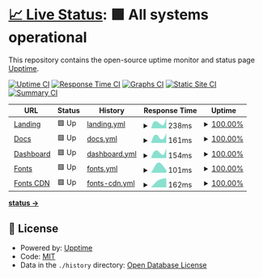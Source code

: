# [📈 Live Status](https://gh.expo.moe): <!--live status--> **🟩 All systems operational**

This repository contains the open-source uptime monitor and status page [Upptime](https://github.com/upptime/upptime).

[![Uptime CI](https://github.com/Exponential-Workload/personal-nexus-uptime-monitor/workflows/Uptime%20CI/badge.svg)](https://github.com/Exponential-Workload/personal-nexus-uptime-monitor/actions?query=workflow%3A%22Uptime+CI%22)
[![Response Time CI](https://github.com/Exponential-Workload/personal-nexus-uptime-monitor/workflows/Response%20Time%20CI/badge.svg)](https://github.com/Exponential-Workload/personal-nexus-uptime-monitor/actions?query=workflow%3A%22Response+Time+CI%22)
[![Graphs CI](https://github.com/Exponential-Workload/personal-nexus-uptime-monitor/workflows/Graphs%20CI/badge.svg)](https://github.com/Exponential-Workload/personal-nexus-uptime-monitor/actions?query=workflow%3A%22Graphs+CI%22)
[![Static Site CI](https://github.com/Exponential-Workload/personal-nexus-uptime-monitor/workflows/Static%20Site%20CI/badge.svg)](https://github.com/Exponential-Workload/personal-nexus-uptime-monitor/actions?query=workflow%3A%22Static+Site+CI%22)
[![Summary CI](https://github.com/Exponential-Workload/personal-nexus-uptime-monitor/workflows/Summary%20CI/badge.svg)](https://github.com/Exponential-Workload/personal-nexus-uptime-monitor/actions?query=workflow%3A%22Summary+CI%22)

<!--start: status pages-->
<!-- This summary is generated by Upptime (https://github.com/upptime/upptime) -->
<!-- Do not edit this manually, your changes will be overwritten -->
<!-- prettier-ignore -->
| URL | Status | History | Response Time | Uptime |
| --- | ------ | ------- | ------------- | ------ |
| <img alt="" src="https://icons.duckduckgo.com/ip3/nexuspipe.com.ico" height="13"> [Landing](https://nexuspipe.com) | 🟩 Up | [landing.yml](https://github.com/ignore-me-lol/personal-nexus-uptime-monitor/commits/HEAD/history/landing.yml) | <details><summary><img alt="Response time graph" src="./graphs/landing/response-time-week.png" height="20"> 238ms</summary><br><a href="https://nup.expo.moe/history/landing"><img alt="Response time 238" src="https://img.shields.io/endpoint?url=https%3A%2F%2Fraw.githubusercontent.com%2Fignore-me-lol%2Fpersonal-nexus-uptime-monitor%2FHEAD%2Fapi%2Flanding%2Fresponse-time.json"></a><br><a href="https://nup.expo.moe/history/landing"><img alt="24-hour response time 238" src="https://img.shields.io/endpoint?url=https%3A%2F%2Fraw.githubusercontent.com%2Fignore-me-lol%2Fpersonal-nexus-uptime-monitor%2FHEAD%2Fapi%2Flanding%2Fresponse-time-day.json"></a><br><a href="https://nup.expo.moe/history/landing"><img alt="7-day response time 238" src="https://img.shields.io/endpoint?url=https%3A%2F%2Fraw.githubusercontent.com%2Fignore-me-lol%2Fpersonal-nexus-uptime-monitor%2FHEAD%2Fapi%2Flanding%2Fresponse-time-week.json"></a><br><a href="https://nup.expo.moe/history/landing"><img alt="30-day response time 238" src="https://img.shields.io/endpoint?url=https%3A%2F%2Fraw.githubusercontent.com%2Fignore-me-lol%2Fpersonal-nexus-uptime-monitor%2FHEAD%2Fapi%2Flanding%2Fresponse-time-month.json"></a><br><a href="https://nup.expo.moe/history/landing"><img alt="1-year response time 238" src="https://img.shields.io/endpoint?url=https%3A%2F%2Fraw.githubusercontent.com%2Fignore-me-lol%2Fpersonal-nexus-uptime-monitor%2FHEAD%2Fapi%2Flanding%2Fresponse-time-year.json"></a></details> | <details><summary><a href="https://nup.expo.moe/history/landing">100.00%</a></summary><a href="https://nup.expo.moe/history/landing"><img alt="All-time uptime 100.00%" src="https://img.shields.io/endpoint?url=https%3A%2F%2Fraw.githubusercontent.com%2Fignore-me-lol%2Fpersonal-nexus-uptime-monitor%2FHEAD%2Fapi%2Flanding%2Fuptime.json"></a><br><a href="https://nup.expo.moe/history/landing"><img alt="24-hour uptime 100.00%" src="https://img.shields.io/endpoint?url=https%3A%2F%2Fraw.githubusercontent.com%2Fignore-me-lol%2Fpersonal-nexus-uptime-monitor%2FHEAD%2Fapi%2Flanding%2Fuptime-day.json"></a><br><a href="https://nup.expo.moe/history/landing"><img alt="7-day uptime 100.00%" src="https://img.shields.io/endpoint?url=https%3A%2F%2Fraw.githubusercontent.com%2Fignore-me-lol%2Fpersonal-nexus-uptime-monitor%2FHEAD%2Fapi%2Flanding%2Fuptime-week.json"></a><br><a href="https://nup.expo.moe/history/landing"><img alt="30-day uptime 100.00%" src="https://img.shields.io/endpoint?url=https%3A%2F%2Fraw.githubusercontent.com%2Fignore-me-lol%2Fpersonal-nexus-uptime-monitor%2FHEAD%2Fapi%2Flanding%2Fuptime-month.json"></a><br><a href="https://nup.expo.moe/history/landing"><img alt="1-year uptime 100.00%" src="https://img.shields.io/endpoint?url=https%3A%2F%2Fraw.githubusercontent.com%2Fignore-me-lol%2Fpersonal-nexus-uptime-monitor%2FHEAD%2Fapi%2Flanding%2Fuptime-year.json"></a></details>
| <img alt="" src="https://icons.duckduckgo.com/ip3/docs.nexuspipe.com.ico" height="13"> [Docs](https://docs.nexuspipe.com) | 🟩 Up | [docs.yml](https://github.com/ignore-me-lol/personal-nexus-uptime-monitor/commits/HEAD/history/docs.yml) | <details><summary><img alt="Response time graph" src="./graphs/docs/response-time-week.png" height="20"> 161ms</summary><br><a href="https://nup.expo.moe/history/docs"><img alt="Response time 161" src="https://img.shields.io/endpoint?url=https%3A%2F%2Fraw.githubusercontent.com%2Fignore-me-lol%2Fpersonal-nexus-uptime-monitor%2FHEAD%2Fapi%2Fdocs%2Fresponse-time.json"></a><br><a href="https://nup.expo.moe/history/docs"><img alt="24-hour response time 161" src="https://img.shields.io/endpoint?url=https%3A%2F%2Fraw.githubusercontent.com%2Fignore-me-lol%2Fpersonal-nexus-uptime-monitor%2FHEAD%2Fapi%2Fdocs%2Fresponse-time-day.json"></a><br><a href="https://nup.expo.moe/history/docs"><img alt="7-day response time 161" src="https://img.shields.io/endpoint?url=https%3A%2F%2Fraw.githubusercontent.com%2Fignore-me-lol%2Fpersonal-nexus-uptime-monitor%2FHEAD%2Fapi%2Fdocs%2Fresponse-time-week.json"></a><br><a href="https://nup.expo.moe/history/docs"><img alt="30-day response time 161" src="https://img.shields.io/endpoint?url=https%3A%2F%2Fraw.githubusercontent.com%2Fignore-me-lol%2Fpersonal-nexus-uptime-monitor%2FHEAD%2Fapi%2Fdocs%2Fresponse-time-month.json"></a><br><a href="https://nup.expo.moe/history/docs"><img alt="1-year response time 161" src="https://img.shields.io/endpoint?url=https%3A%2F%2Fraw.githubusercontent.com%2Fignore-me-lol%2Fpersonal-nexus-uptime-monitor%2FHEAD%2Fapi%2Fdocs%2Fresponse-time-year.json"></a></details> | <details><summary><a href="https://nup.expo.moe/history/docs">100.00%</a></summary><a href="https://nup.expo.moe/history/docs"><img alt="All-time uptime 100.00%" src="https://img.shields.io/endpoint?url=https%3A%2F%2Fraw.githubusercontent.com%2Fignore-me-lol%2Fpersonal-nexus-uptime-monitor%2FHEAD%2Fapi%2Fdocs%2Fuptime.json"></a><br><a href="https://nup.expo.moe/history/docs"><img alt="24-hour uptime 100.00%" src="https://img.shields.io/endpoint?url=https%3A%2F%2Fraw.githubusercontent.com%2Fignore-me-lol%2Fpersonal-nexus-uptime-monitor%2FHEAD%2Fapi%2Fdocs%2Fuptime-day.json"></a><br><a href="https://nup.expo.moe/history/docs"><img alt="7-day uptime 100.00%" src="https://img.shields.io/endpoint?url=https%3A%2F%2Fraw.githubusercontent.com%2Fignore-me-lol%2Fpersonal-nexus-uptime-monitor%2FHEAD%2Fapi%2Fdocs%2Fuptime-week.json"></a><br><a href="https://nup.expo.moe/history/docs"><img alt="30-day uptime 100.00%" src="https://img.shields.io/endpoint?url=https%3A%2F%2Fraw.githubusercontent.com%2Fignore-me-lol%2Fpersonal-nexus-uptime-monitor%2FHEAD%2Fapi%2Fdocs%2Fuptime-month.json"></a><br><a href="https://nup.expo.moe/history/docs"><img alt="1-year uptime 100.00%" src="https://img.shields.io/endpoint?url=https%3A%2F%2Fraw.githubusercontent.com%2Fignore-me-lol%2Fpersonal-nexus-uptime-monitor%2FHEAD%2Fapi%2Fdocs%2Fuptime-year.json"></a></details>
| <img alt="" src="https://icons.duckduckgo.com/ip3/dash.nexuspipe.com.ico" height="13"> [Dashboard](https://dash.nexuspipe.com) | 🟩 Up | [dashboard.yml](https://github.com/ignore-me-lol/personal-nexus-uptime-monitor/commits/HEAD/history/dashboard.yml) | <details><summary><img alt="Response time graph" src="./graphs/dashboard/response-time-week.png" height="20"> 154ms</summary><br><a href="https://nup.expo.moe/history/dashboard"><img alt="Response time 154" src="https://img.shields.io/endpoint?url=https%3A%2F%2Fraw.githubusercontent.com%2Fignore-me-lol%2Fpersonal-nexus-uptime-monitor%2FHEAD%2Fapi%2Fdashboard%2Fresponse-time.json"></a><br><a href="https://nup.expo.moe/history/dashboard"><img alt="24-hour response time 154" src="https://img.shields.io/endpoint?url=https%3A%2F%2Fraw.githubusercontent.com%2Fignore-me-lol%2Fpersonal-nexus-uptime-monitor%2FHEAD%2Fapi%2Fdashboard%2Fresponse-time-day.json"></a><br><a href="https://nup.expo.moe/history/dashboard"><img alt="7-day response time 154" src="https://img.shields.io/endpoint?url=https%3A%2F%2Fraw.githubusercontent.com%2Fignore-me-lol%2Fpersonal-nexus-uptime-monitor%2FHEAD%2Fapi%2Fdashboard%2Fresponse-time-week.json"></a><br><a href="https://nup.expo.moe/history/dashboard"><img alt="30-day response time 154" src="https://img.shields.io/endpoint?url=https%3A%2F%2Fraw.githubusercontent.com%2Fignore-me-lol%2Fpersonal-nexus-uptime-monitor%2FHEAD%2Fapi%2Fdashboard%2Fresponse-time-month.json"></a><br><a href="https://nup.expo.moe/history/dashboard"><img alt="1-year response time 154" src="https://img.shields.io/endpoint?url=https%3A%2F%2Fraw.githubusercontent.com%2Fignore-me-lol%2Fpersonal-nexus-uptime-monitor%2FHEAD%2Fapi%2Fdashboard%2Fresponse-time-year.json"></a></details> | <details><summary><a href="https://nup.expo.moe/history/dashboard">100.00%</a></summary><a href="https://nup.expo.moe/history/dashboard"><img alt="All-time uptime 100.00%" src="https://img.shields.io/endpoint?url=https%3A%2F%2Fraw.githubusercontent.com%2Fignore-me-lol%2Fpersonal-nexus-uptime-monitor%2FHEAD%2Fapi%2Fdashboard%2Fuptime.json"></a><br><a href="https://nup.expo.moe/history/dashboard"><img alt="24-hour uptime 100.00%" src="https://img.shields.io/endpoint?url=https%3A%2F%2Fraw.githubusercontent.com%2Fignore-me-lol%2Fpersonal-nexus-uptime-monitor%2FHEAD%2Fapi%2Fdashboard%2Fuptime-day.json"></a><br><a href="https://nup.expo.moe/history/dashboard"><img alt="7-day uptime 100.00%" src="https://img.shields.io/endpoint?url=https%3A%2F%2Fraw.githubusercontent.com%2Fignore-me-lol%2Fpersonal-nexus-uptime-monitor%2FHEAD%2Fapi%2Fdashboard%2Fuptime-week.json"></a><br><a href="https://nup.expo.moe/history/dashboard"><img alt="30-day uptime 100.00%" src="https://img.shields.io/endpoint?url=https%3A%2F%2Fraw.githubusercontent.com%2Fignore-me-lol%2Fpersonal-nexus-uptime-monitor%2FHEAD%2Fapi%2Fdashboard%2Fuptime-month.json"></a><br><a href="https://nup.expo.moe/history/dashboard"><img alt="1-year uptime 100.00%" src="https://img.shields.io/endpoint?url=https%3A%2F%2Fraw.githubusercontent.com%2Fignore-me-lol%2Fpersonal-nexus-uptime-monitor%2FHEAD%2Fapi%2Fdashboard%2Fuptime-year.json"></a></details>
| <img alt="" src="https://icons.duckduckgo.com/ip3/fonts.nexuspipe.com.ico" height="13"> [Fonts](https://fonts.nexuspipe.com) | 🟩 Up | [fonts.yml](https://github.com/ignore-me-lol/personal-nexus-uptime-monitor/commits/HEAD/history/fonts.yml) | <details><summary><img alt="Response time graph" src="./graphs/fonts/response-time-week.png" height="20"> 101ms</summary><br><a href="https://nup.expo.moe/history/fonts"><img alt="Response time 101" src="https://img.shields.io/endpoint?url=https%3A%2F%2Fraw.githubusercontent.com%2Fignore-me-lol%2Fpersonal-nexus-uptime-monitor%2FHEAD%2Fapi%2Ffonts%2Fresponse-time.json"></a><br><a href="https://nup.expo.moe/history/fonts"><img alt="24-hour response time 101" src="https://img.shields.io/endpoint?url=https%3A%2F%2Fraw.githubusercontent.com%2Fignore-me-lol%2Fpersonal-nexus-uptime-monitor%2FHEAD%2Fapi%2Ffonts%2Fresponse-time-day.json"></a><br><a href="https://nup.expo.moe/history/fonts"><img alt="7-day response time 101" src="https://img.shields.io/endpoint?url=https%3A%2F%2Fraw.githubusercontent.com%2Fignore-me-lol%2Fpersonal-nexus-uptime-monitor%2FHEAD%2Fapi%2Ffonts%2Fresponse-time-week.json"></a><br><a href="https://nup.expo.moe/history/fonts"><img alt="30-day response time 101" src="https://img.shields.io/endpoint?url=https%3A%2F%2Fraw.githubusercontent.com%2Fignore-me-lol%2Fpersonal-nexus-uptime-monitor%2FHEAD%2Fapi%2Ffonts%2Fresponse-time-month.json"></a><br><a href="https://nup.expo.moe/history/fonts"><img alt="1-year response time 101" src="https://img.shields.io/endpoint?url=https%3A%2F%2Fraw.githubusercontent.com%2Fignore-me-lol%2Fpersonal-nexus-uptime-monitor%2FHEAD%2Fapi%2Ffonts%2Fresponse-time-year.json"></a></details> | <details><summary><a href="https://nup.expo.moe/history/fonts">100.00%</a></summary><a href="https://nup.expo.moe/history/fonts"><img alt="All-time uptime 100.00%" src="https://img.shields.io/endpoint?url=https%3A%2F%2Fraw.githubusercontent.com%2Fignore-me-lol%2Fpersonal-nexus-uptime-monitor%2FHEAD%2Fapi%2Ffonts%2Fuptime.json"></a><br><a href="https://nup.expo.moe/history/fonts"><img alt="24-hour uptime 100.00%" src="https://img.shields.io/endpoint?url=https%3A%2F%2Fraw.githubusercontent.com%2Fignore-me-lol%2Fpersonal-nexus-uptime-monitor%2FHEAD%2Fapi%2Ffonts%2Fuptime-day.json"></a><br><a href="https://nup.expo.moe/history/fonts"><img alt="7-day uptime 100.00%" src="https://img.shields.io/endpoint?url=https%3A%2F%2Fraw.githubusercontent.com%2Fignore-me-lol%2Fpersonal-nexus-uptime-monitor%2FHEAD%2Fapi%2Ffonts%2Fuptime-week.json"></a><br><a href="https://nup.expo.moe/history/fonts"><img alt="30-day uptime 100.00%" src="https://img.shields.io/endpoint?url=https%3A%2F%2Fraw.githubusercontent.com%2Fignore-me-lol%2Fpersonal-nexus-uptime-monitor%2FHEAD%2Fapi%2Ffonts%2Fuptime-month.json"></a><br><a href="https://nup.expo.moe/history/fonts"><img alt="1-year uptime 100.00%" src="https://img.shields.io/endpoint?url=https%3A%2F%2Fraw.githubusercontent.com%2Fignore-me-lol%2Fpersonal-nexus-uptime-monitor%2FHEAD%2Fapi%2Ffonts%2Fuptime-year.json"></a></details>
| <img alt="" src="https://icons.duckduckgo.com/ip3/fonts-cdn.nexuspipe.com.ico" height="13"> [Fonts CDN](https://fonts-cdn.nexuspipe.com) | 🟩 Up | [fonts-cdn.yml](https://github.com/ignore-me-lol/personal-nexus-uptime-monitor/commits/HEAD/history/fonts-cdn.yml) | <details><summary><img alt="Response time graph" src="./graphs/fonts-cdn/response-time-week.png" height="20"> 162ms</summary><br><a href="https://nup.expo.moe/history/fonts-cdn"><img alt="Response time 162" src="https://img.shields.io/endpoint?url=https%3A%2F%2Fraw.githubusercontent.com%2Fignore-me-lol%2Fpersonal-nexus-uptime-monitor%2FHEAD%2Fapi%2Ffonts-cdn%2Fresponse-time.json"></a><br><a href="https://nup.expo.moe/history/fonts-cdn"><img alt="24-hour response time 162" src="https://img.shields.io/endpoint?url=https%3A%2F%2Fraw.githubusercontent.com%2Fignore-me-lol%2Fpersonal-nexus-uptime-monitor%2FHEAD%2Fapi%2Ffonts-cdn%2Fresponse-time-day.json"></a><br><a href="https://nup.expo.moe/history/fonts-cdn"><img alt="7-day response time 162" src="https://img.shields.io/endpoint?url=https%3A%2F%2Fraw.githubusercontent.com%2Fignore-me-lol%2Fpersonal-nexus-uptime-monitor%2FHEAD%2Fapi%2Ffonts-cdn%2Fresponse-time-week.json"></a><br><a href="https://nup.expo.moe/history/fonts-cdn"><img alt="30-day response time 162" src="https://img.shields.io/endpoint?url=https%3A%2F%2Fraw.githubusercontent.com%2Fignore-me-lol%2Fpersonal-nexus-uptime-monitor%2FHEAD%2Fapi%2Ffonts-cdn%2Fresponse-time-month.json"></a><br><a href="https://nup.expo.moe/history/fonts-cdn"><img alt="1-year response time 162" src="https://img.shields.io/endpoint?url=https%3A%2F%2Fraw.githubusercontent.com%2Fignore-me-lol%2Fpersonal-nexus-uptime-monitor%2FHEAD%2Fapi%2Ffonts-cdn%2Fresponse-time-year.json"></a></details> | <details><summary><a href="https://nup.expo.moe/history/fonts-cdn">100.00%</a></summary><a href="https://nup.expo.moe/history/fonts-cdn"><img alt="All-time uptime 100.00%" src="https://img.shields.io/endpoint?url=https%3A%2F%2Fraw.githubusercontent.com%2Fignore-me-lol%2Fpersonal-nexus-uptime-monitor%2FHEAD%2Fapi%2Ffonts-cdn%2Fuptime.json"></a><br><a href="https://nup.expo.moe/history/fonts-cdn"><img alt="24-hour uptime 100.00%" src="https://img.shields.io/endpoint?url=https%3A%2F%2Fraw.githubusercontent.com%2Fignore-me-lol%2Fpersonal-nexus-uptime-monitor%2FHEAD%2Fapi%2Ffonts-cdn%2Fuptime-day.json"></a><br><a href="https://nup.expo.moe/history/fonts-cdn"><img alt="7-day uptime 100.00%" src="https://img.shields.io/endpoint?url=https%3A%2F%2Fraw.githubusercontent.com%2Fignore-me-lol%2Fpersonal-nexus-uptime-monitor%2FHEAD%2Fapi%2Ffonts-cdn%2Fuptime-week.json"></a><br><a href="https://nup.expo.moe/history/fonts-cdn"><img alt="30-day uptime 100.00%" src="https://img.shields.io/endpoint?url=https%3A%2F%2Fraw.githubusercontent.com%2Fignore-me-lol%2Fpersonal-nexus-uptime-monitor%2FHEAD%2Fapi%2Ffonts-cdn%2Fuptime-month.json"></a><br><a href="https://nup.expo.moe/history/fonts-cdn"><img alt="1-year uptime 100.00%" src="https://img.shields.io/endpoint?url=https%3A%2F%2Fraw.githubusercontent.com%2Fignore-me-lol%2Fpersonal-nexus-uptime-monitor%2FHEAD%2Fapi%2Ffonts-cdn%2Fuptime-year.json"></a></details>

<!--end: status pages-->

[**status →**](https://nup.expo.moe)

## 📄 License

- Powered by: [Upptime](https://github.com/upptime/upptime)
- Code: [MIT](./LICENSE)
- Data in the `./history` directory: [Open Database License](https://opendatacommons.org/licenses/odbl/1-0/)
